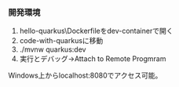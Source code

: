 ### 開発環境
1. hello-quarkus\Dockerfileをdev-containerで開く
2. code-with-quarkusに移動
3. ./mvnw quarkus:dev
4. 実行とデバッグ→Attach to Remote Progmram

Windows上からlocalhost:8080でアクセス可能。

